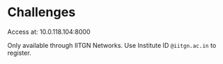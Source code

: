 # Challenges
Access at: 10.0.118.104:8000

Only available through IITGN Networks.
Use Institute ID `@iitgn.ac.in` to register.
